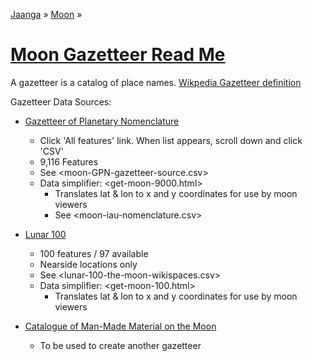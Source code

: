 [Jaanga]( http://jaanga.github.io/ ) &raquo; [Moon]( http://jaanga.github.io/moon/ ) &raquo;

[Moon Gazetteer Read Me]( ./index.html )
===

A gazetteer is a catalog of place names. 
[Wikpedia Gazetteer definition]( http://en.wikipedia.org/wiki/Gazetteer )


Gazetteer Data Sources:

* [Gazetteer of Planetary Nomenclature]( http://planetarynames.wr.usgs.gov/Page/MOON/target )
	* Click 'All features' link. When list appears, scroll down and click 'CSV'
	* 9,116 Features
	* See <moon-GPN-gazetteer-source.csv>
	* Data simplifier: <get-moon-9000.html>
		* Translates lat & lon to x and y coordinates for use by moon viewers
		* See <moon-iau-nomenclature.csv>

* [Lunar 100]( http://the-moon.wikispaces.com/Lunar+100 )
	* 100 features / 97 available
	* Nearside locations only
	* See <lunar-100-the-moon-wikispaces.csv>
	* Data simplifier: <get-moon-100.html>
		* Translates lat & lon to x and y coordinates for use by moon viewers


* [Catalogue of Man-Made Material on the Moon]( http://history.nasa.gov/FINAL%20Catalogue%20of%20Manmade%20Material%20on%20the%20Moon.pdf )
	* To be used to create another gazetteer